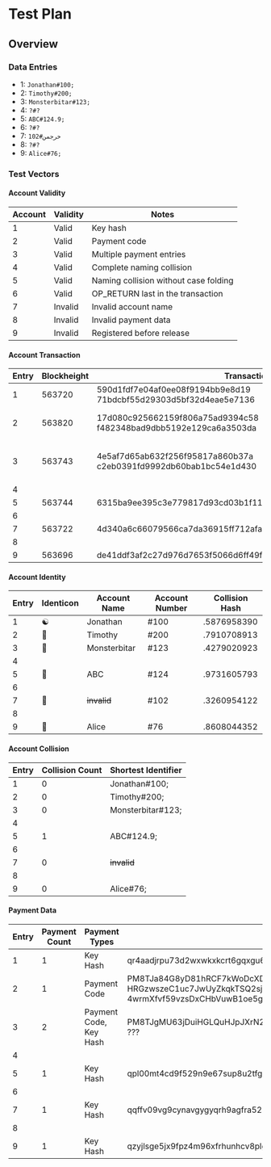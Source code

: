 # Test Plan

## Overview

### Data Entries

* 1: `Jonathan#100;`
* 2: `Timothy#200;`
* 3: `Monsterbitar#123;`
* 4: `?#?`
* 5: `ABC#124.9;`
* 6: `?#?`
* 7: `خرجمن#102`
* 8: `?#?`
* 9: `Alice#76;`

### Test Vectors

#### Account Validity

Account | Validity | Notes
---|---|---
1 | Valid | Key hash
2 | Valid | Payment code
3 | Valid | Multiple payment entries
4 | Valid | Complete naming collision
5 | Valid | Naming collision without case folding
6 | Valid | OP_RETURN last in the transaction
7 | Invalid | Invalid account name
8 | Invalid | Invalid payment data
9 | Invalid | Registered before release

#### Account Transaction

Entry | Blockheight | Transaction ID | Registration HEX
--- | --- | --- | ---
1 | 563720 | 590d1fdf7e04af0ee08f9194bb9e8d19<br/>71bdcbf55d29303d5bf32d4eae5e7136 | 6a 04 01010101 08 4a6f6e617468616e 15 01 <br/> ebdeb6430f3d16a9c6758d6c0d7a400c8e6bbee4
2 | 563820 | 17d080c925662159f806a75ad9394c58<br/>f482348bad9dbb5192e129ca6a3503da | 6a 04 01010101 07 54696d6f746879 4c 51 03 <br/> 01000345765a84a03c288708eb35e53e4cecfd0f113db8968235a4c3887f97dbceada0e20064dab0<br/>909bcad5ecd7388cddf3ae0cc57fa57135418230974002f9504d1e00000000000000000000000000
3 | 563743 | 4e5af7d65ab632f256f95817a860b37a<br/>c2eb0391fd9992db60bab1bc54e1d430 | 6a 04 01010101 0c 4d6f6e737465726269746172 4c 51 03 <br /> 010003c70482cfa903349d641659cf407e9421d0569788bec2154910a6a5914e6c89b0992a77fedb<br/>78855f9c6c22ca070904577f7cab40910e63cf9cc18492e73071a600000000000000000000000000 <br/> 15 01 8d4e356539eaac7d84b1216030bd9f12424bbb72
4 |
5 | 563744 | 6315ba9ee395c3e779817d93cd03b1f11ffdf603f8cf8b518efec43b537c9a16 | 6a04010101010341424315017ef7ed75c34a9a28b32e75e87027e2969445539d
6 |
7 | 563722 | 4d340a6c66079566ca7da36915ff712afa49237cf6548ee700afb53fdca4e6f2 | 6a04010101010ad8aed8b1d8acd985d986150112963cac417049f588220801dcbd4247da284018
8 |
9 | 563696 | de41ddf3af2c27d976d7653f5066d6ff49f680e29b2557e63e0b79691c5847f3 | 6a040101010105416c6963651501892fc119a48c548455d974648efc9df0c387e8e2

#### Account Identity

Entry | Identicon | Account Name | Account Number | Collision Hash
--- | --- | --- | --- | ---
1 | ☯ | Jonathan | #100 | .5876958390
2 | 🚀 | Timothy | #200 | .7910708913
3 | 🐒 | Monsterbitar | #123 | .4279020923
4 |
5 | 🌻 | ABC | #124 | .9731605793
6 |
7 | 🐪 | ~~invalid~~ | #102 | .3260954122 
8 |
9 | 🔔 | Alice | #76 | .8608044352

#### Account Collision

Entry | Collision Count | Shortest Identifier
--- | --- | ---
1 | 0 | Jonathan#100;
2 | 0 | Timothy#200;
3 | 0 | Monsterbitar#123;
4 |
5 | 1 | ABC#124.9;
6 |
7 | 0 | ~~invalid~~
8 |
9 | 0 | Alice#76;

#### Payment Data

Entry | Payment Count | Payment Types | Payment Data
--- | --- | --- | ---
1 | 1 | Key Hash | qr4aadjrpu73d2wxwkxkcrt6gqxgu6a7usxfm96fst
2 | 1 | Payment Code | PM8TJa84G8yD81hRCF7kWoDcXDEgSdYNXWWe26<br/>HRGzwszeC1uc7JwUyZkqkTSQ2sjRXPEqVAST9aN<br/>4wrmXfvf59vzsDxCHbVuwB1oe5gKnR2nfkVvhcc
3 | 2 | Payment Code,<br/>Key Hash | PM8TJgMU63jDuiHGLQuHJpJXrN2yVzjwbKjD1z8NtoJNvvuC2KvAAxenbivG6yfyJKEXdbk53X3J6XjF5bfccpfy4cjT4zhqf1EZAxDxQ8pQHS5LGHDy, ???
4 |
5 | 1 | Key Hash | qpl00mt4cd9f529n9e67sup8u2tfg32nn5js4thu4r
6 |
7 | 1 | Key Hash | qqffv09vg9cynavgygyqrh9agfra52zqrqvhuq6etv
8 |
9 | 1 | Key Hash | qzyjlsge5jx9fpz4m96xfrhunhcv8plgugzqa368r2

